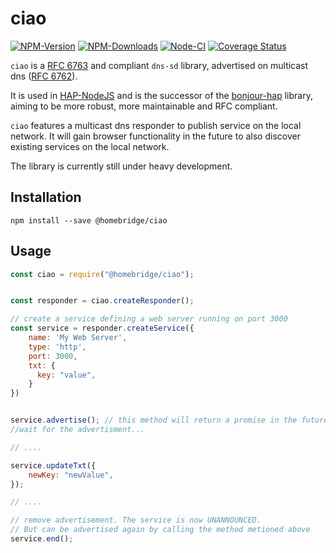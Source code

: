 # ciao

[![NPM-Version](https://badgen.net/npm/v/@homebridge/ciao)](https://www.npmjs.org/package/@homebridge/ciao)
[![NPM-Downloads](https://badgen.net/npm/dt/@homebridge/ciao)](https://www.npmjs.org/package/@homebridge/ciao)
[![Node-CI](https://github.com/homebridge/ciao/workflows/Node-CI/badge.svg)](https://github.com/homebridge/ciao/actions?query=workflow%3ANode-CI)
[![Coverage Status](https://coveralls.io/repos/github/homebridge/ciao/badge.svg?branch=master)](https://coveralls.io/github/homebridge/ciao?branch=master)

`ciao` is a [RFC 6763](https://tools.ietf.org/html/rfc6763) and compliant `dns-sd` library,
advertised on multicast dns ([RFC 6762](https://tools.ietf.org/html/rfc6762#section-8)).

It is used in [HAP-NodeJS](https://github.com/homebridge/HAP-NodeJS) and is the successor of the 
[bonjour-hap](https://github.com/homebridge/bonjour) library, 
aiming to be more robust, more maintainable and RFC compliant.

`ciao` features a multicast dns responder to publish service on the local network.
It will gain browser functionality in the future to also discover existing services on the local network.  

The library is currently still under heavy development.

## Installation

```
npm install --save @homebridge/ciao
```

## Usage

```js
const ciao = require("@homebridge/ciao");


const responder = ciao.createResponder();

// create a service defining a web server running on port 3000
const service = responder.createService({
    name: 'My Web Server',
    type: 'http',
    port: 3000,
    txt: {
      key: "value",
    }
})


service.advertise(); // this method will return a promise in the future
//wait for the advertisment...

// ....

service.updateTxt({
    newKey: "newValue",
});

// ....

// remove advertisement. The service is now UNANNOUNCED.
// But can be advertised again by calling the method metioned above
service.end();
```
